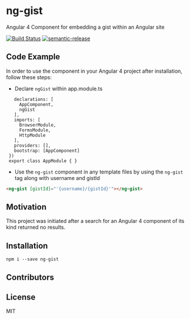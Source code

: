 # ng-gist
Angular 4 Component for embedding a gist within an Angular site

[![Build Status](https://travis-ci.org/jasonhodges/ng-gist.svg?branch=master)](https://travis-ci.org/jasonhodges/ng-gist) 
[![semantic-release](https://img.shields.io/badge/%20%20%F0%9F%93%A6%F0%9F%9A%80-semantic--release-e10079.svg)](https://github.com/semantic-release/semantic-release)


## Code Example

In order to use the component in your Angular 4 project after installation, follow these steps:

- Declare `ngGist` within app.module.ts

 ```@NgModule({
    declarations: [
      AppComponent,
      ngGist
    ],
    imports: [
      BrowserModule,
      FormsModule,
      HttpModule
    ],
    providers: [],
    bootstrap: [AppComponent]
  })
  export class AppModule { }
  ```
- Use the `ng-gist` component in any template files by using the `ng-gist` tag along with username and gistId 
```html
<ng-gist [gistId]="'{username}/{gistId}'"></ng-gist>
```

## Motivation
This project was initiated after a search for an Angular 4 component of its kind returned no results.

## Installation

`npm i --save ng-gist`

## Contributors

## License 
MIT
